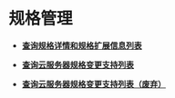 # 规格管理<a name="ecs_02_0400"></a>

-   **[查询规格详情和规格扩展信息列表](查询规格详情和规格扩展信息列表.md)**  

-   **[查询云服务器规格变更支持列表](查询云服务器规格变更支持列表.md)**  

-   **[查询云服务器规格变更支持列表（废弃）](查询云服务器规格变更支持列表（废弃）.md)**  


